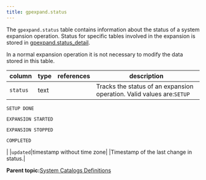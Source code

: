 ```yaml
---
title: gpexpand.status 
---
```


The `gpexpand.status` table contains information about the status of a system expansion operation. Status for specific tables involved in the expansion is stored in [gpexpand.status\_detail](gp_expansion_tables.html).

In a normal expansion operation it is not necessary to modify the data stored in this table.

|column|type|references|description|
|------|----|----------|-----------|
|`status`|text| |Tracks the status of an expansion operation. Valid values are:`SETUP`

`SETUP DONE`

`EXPANSION STARTED`

`EXPANSION STOPPED`

`COMPLETED`

|
|`updated`|timestamp without time zone| |Timestamp of the last change in status.|

**Parent topic:**[System Catalogs Definitions](../system_catalogs/catalog_ref-html.html)

